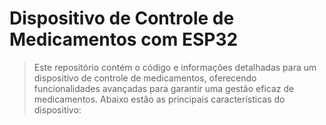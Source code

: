 # Dispositivo de Controle de Medicamentos com ESP32
> Este repositório contém o código e informações detalhadas para um dispositivo de controle de medicamentos, oferecendo funcionalidades avançadas para garantir uma gestão eficaz de medicamentos. Abaixo estão as principais características do dispositivo:

